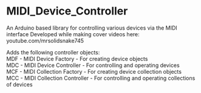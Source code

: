 # MIDI_Device_Controller
An Arduino based library for controlling various devices via the MIDI interface
Developed while making cover videos here: youtube.com/mrsolidsnake745<br />

Adds the following controller objects:<br />
MDF - MIDI Device Factory - For creating device objects<br />
MDC - MIDI Device Controller - For controlling and operating devices<br />
MCF - MIDI Collection Factory - For creating device collection objects<br />
MCC - MIDI Collection Controller - For controlling and operating collections of devices<br />
